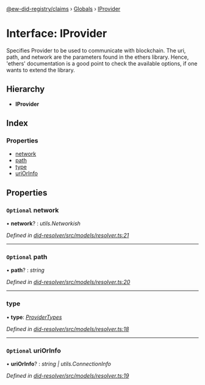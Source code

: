 [@ew-did-registry/claims](../README.md) › [Globals](../globals.md) › [IProvider](iprovider.md)

# Interface: IProvider

Specifies Provider to be used to communicate with blockchain.
The uri, path, and network are the parameters found in the ethers library.
Hence, 'ethers' documentation is a good point to check the available options,
if one wants to extend the library.

## Hierarchy

* **IProvider**

## Index

### Properties

* [network](iprovider.md#optional-network)
* [path](iprovider.md#optional-path)
* [type](iprovider.md#type)
* [uriOrInfo](iprovider.md#optional-uriorinfo)

## Properties

### `Optional` network

• **network**? : *utils.Networkish*

*Defined in [did-resolver/src/models/resolver.ts:21](https://github.com/energywebfoundation/ew-did-registry/blob/f9a1db1/packages/did-resolver/src/models/resolver.ts#L21)*

___

### `Optional` path

• **path**? : *string*

*Defined in [did-resolver/src/models/resolver.ts:20](https://github.com/energywebfoundation/ew-did-registry/blob/f9a1db1/packages/did-resolver/src/models/resolver.ts#L20)*

___

###  type

• **type**: *[ProviderTypes](../enums/providertypes.md)*

*Defined in [did-resolver/src/models/resolver.ts:18](https://github.com/energywebfoundation/ew-did-registry/blob/f9a1db1/packages/did-resolver/src/models/resolver.ts#L18)*

___

### `Optional` uriOrInfo

• **uriOrInfo**? : *string | utils.ConnectionInfo*

*Defined in [did-resolver/src/models/resolver.ts:19](https://github.com/energywebfoundation/ew-did-registry/blob/f9a1db1/packages/did-resolver/src/models/resolver.ts#L19)*
